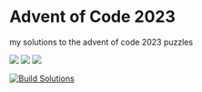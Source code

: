# Advent of Code 2023

my solutions to the advent of code 2023 puzzles

![](https://img.shields.io/badge/day%20📅-10-blue)      ![](https://img.shields.io/badge/stars%20⭐-18-yellow)      ![](https://img.shields.io/badge/days%20completed-9-red)

[![Build Solutions](https://github.com/pns1123/advent_of_code_2023/actions/workflows/build_solution.yml/badge.svg)](https://github.com/pns1123/advent_of_code_2023/actions/workflows/build_solution.yml)
